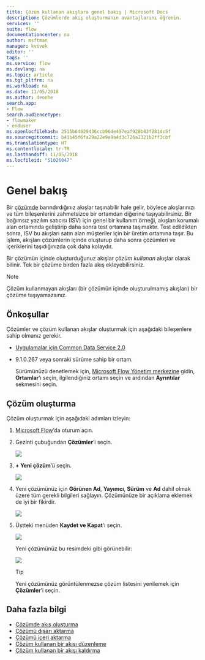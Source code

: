 ```yaml
---
title: Çözüm kullanan akışlara genel bakış | Microsoft Docs
description: Çözümlerde akış oluşturmanın avantajlarını öğrenin.
services: ''
suite: flow
documentationcenter: na
author: msftman
manager: kvivek
editor: ''
tags: ''
ms.service: flow
ms.devlang: na
ms.topic: article
ms.tgt_pltfrm: na
ms.workload: na
ms.date: 11/05/2018
ms.author: deonhe
search.app:
- Flow
search.audienceType:
- flowmaker
- enduser
ms.openlocfilehash: 2515b64629436ccb96de497eaf928b83f281dc5f
ms.sourcegitcommit: b41b45f6fa29a22e9a9a4d3c726a2321b2ff3cbf
ms.translationtype: HT
ms.contentlocale: tr-TR
ms.lasthandoff: 11/05/2018
ms.locfileid: "51026047"
---
```

# <a name="overview"></a>Genel bakış

Bir [çözümde](https://docs.microsoft.com/powerapps/maker/common-data-service/solutions-overview) barındırdığınız akışlar taşınabilir hale gelir, böylece akışlarınızı ve tüm bileşenlerini zahmetsizce bir ortamdan diğerine taşıyabilirsiniz. Bir bağımsız yazılım satıcısı (ISV) için genel bir kullanım örneği, akışları korumalı alan ortamında geliştirip daha sonra test ortamına taşımaktır. Test edildikten sonra, ISV bu akışları satın alan müşteriler için bir üretim ortamına taşır. Bu işlem, akışları çözümlerin içinde oluşturup daha sonra çözümleri ve içeriklerini taşıdığınızda çok daha kolaydır.

Bir çözümün içinde oluşturduğunuz akışlar *çözüm kullanan* akışlar olarak bilinir. Tek bir çözüme birden fazla akış ekleyebilirsiniz.

> [!NOTE] 
> Çözüm kullanmayan akışları (bir çözümün içinde oluşturulmamış akışları) bir çözüme taşıyamazsınız.

## <a name="prerequisites"></a>Önkoşullar

Çözümler ve çözüm kullanan akışlar oluşturmak için aşağıdaki bileşenlere sahip olmanız gerekir.

- [Uygulamalar için Common Data Service 2.0](https://docs.microsoft.com/powerapps/maker/common-data-service/data-platform-intro)
- 9.1.0.267 veya sonraki sürüme sahip bir ortam.

  Sürümünüzü denetlemek için, [Microsoft Flow Yönetim merkezine](https://admin.flow.microsoft.com) gidin, **Ortamlar**’ı seçin, ilgilendiğiniz ortamı seçin ve ardından **Ayrıntılar** sekmesini seçin.

## <a name="create-a-solution"></a>Çözüm oluşturma

Çözüm oluşturmak için aşağıdaki adımları izleyin:

1. [Microsoft Flow](https://flow.microsoft.com)’da oturum açın.
1. Gezinti çubuğundan **Çözümler**’i seçin.

   ![](./media/overview-solution-flows/select-solutions-from-left-nav.png)

1. **+ Yeni çözüm**’ü seçin.

   ![](./media/overview-solution-flows/select-new-solution.png)

1. Yeni çözümünüz için **Görünen Ad**, **Yayımcı**, **Sürüm** ve **Ad** dahil olmak üzere tüm gerekli bilgileri sağlayın. Çözümünüze bir açıklama eklemek de iyi bir fikirdir.

   ![](./media/overview-solution-flows/new-solution.png)

1. Üstteki menüden **Kaydet ve Kapat**’ı seçin.

   ![](./media/overview-solution-flows/save-and-close-solution.png)

   Yeni çözümünüz bu resimdeki gibi görünebilir:

   ![](./media/overview-solution-flows/new-solution-created.png)

   > [!TIP]
   > Yeni çözümünüz görüntülenmezse çözüm listesini yenilemek için **Çözümler**’i seçin.

## <a name="learn-more"></a>Daha fazla bilgi

- [Çözümde akış oluşturma](./create-flow-solution.md)
- [Çözümü dışarı aktarma](./export-flow-solution.md)
- [Çözümü içeri aktarma](./import-flow-solution.md)
- [Çözüm kullanan bir akışı düzenleme](./edit-solution-aware-flow.md)
- [Çözüm kullanan bir akışı kaldırma](./remove-solution-aware-flow.md)
